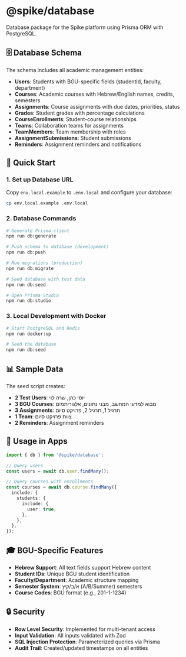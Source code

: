 # @spike/database

Database package for the Spike platform using Prisma ORM with PostgreSQL.

## 🗄️ Database Schema

The schema includes all academic management entities:

- **Users**: Students with BGU-specific fields (studentId, faculty, department)
- **Courses**: Academic courses with Hebrew/English names, credits, semesters
- **Assignments**: Course assignments with due dates, priorities, status
- **Grades**: Student grades with percentage calculations
- **CourseEnrollments**: Student-course relationships
- **Teams**: Collaboration teams for assignments
- **TeamMembers**: Team membership with roles
- **AssignmentSubmissions**: Student submissions
- **Reminders**: Assignment reminders and notifications

## 🚀 Quick Start

### 1. Set up Database URL

Copy `env.local.example` to `.env.local` and configure your database:

```bash
cp env.local.example .env.local
```

### 2. Database Commands

```bash
# Generate Prisma client
npm run db:generate

# Push schema to database (development)
npm run db:push

# Run migrations (production)
npm run db:migrate

# Seed database with test data
npm run db:seed

# Open Prisma Studio
npm run db:studio
```

### 3. Local Development with Docker

```bash
# Start PostgreSQL and Redis
npm run docker:up

# Seed the database
npm run db:seed
```

## 📊 Sample Data

The seed script creates:

- **2 Test Users**: יוסי כהן, שרה לוי
- **3 BGU Courses**: מבוא למדעי המחשב, מבני נתונים, אלגוריתמים
- **3 Assignments**: תרגיל 1, תרגיל 2, פרויקט סיום
- **1 Team**: צוות פרויקט סיום
- **2 Reminders**: Assignment reminders

## 🔧 Usage in Apps

```typescript
import { db } from '@spike/database';

// Query users
const users = await db.user.findMany();

// Query courses with enrollments
const courses = await db.course.findMany({
  include: {
    students: {
      include: {
        user: true,
      },
    },
  },
});
```

## 🎓 BGU-Specific Features

- **Hebrew Support**: All text fields support Hebrew content
- **Student IDs**: Unique BGU student identification
- **Faculty/Department**: Academic structure mapping
- **Semester System**: א/ב/קיץ (A/B/Summer) semesters
- **Course Codes**: BGU format (e.g., 201-1-1234)

## 🔒 Security

- **Row Level Security**: Implemented for multi-tenant access
- **Input Validation**: All inputs validated with Zod
- **SQL Injection Protection**: Parameterized queries via Prisma
- **Audit Trail**: Created/updated timestamps on all entities
